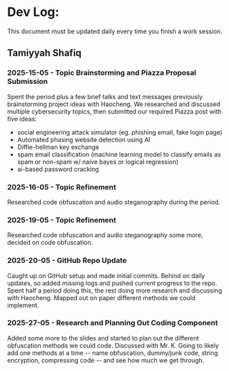 # Dev Log:

This document must be updated daily every time you finish a work session.

## Tamiyyah Shafiq

### 2025-15-05 - Topic Brainstorming and Piazza Proposal Submission
Spent the period plus a few brief talks and text messages previously brainstorming project ideas with Haocheng. We researched and discussed multiple cybersecurity topics, then submitted our required Piazza post with five ideas:
* social engineering attack simulator (eg. phishing email, fake login page)
* Automated phasing website detection using AI
* Diffie-hellman key exchange
* spam email classification (machine learning model to classify emails as spam or non-spam w/ naive bayes or logical regression)
* ai-based password cracking

### 2025-16-05 - Topic Refinement
Researched code obfuscation and audio steganography during the period.

### 2025-19-05 - Topic Refinement
Researched code obfuscation and audio steganography some more, decided on code obfuscation.

### 2025-20-05 - GitHub Repo Update
Caught up on GitHub setup and made initial commits. Behind on daily updates, so added missing logs and pushed current progress to the repo. Spent half a period doing this, the rest doing more research and discussing with Haocheng. Mapped out on paper different methods we could implement.

### 2025-27-05 - Research and Planning Out Coding Component
Added some more to the slides and started to plan out the different obfuscation methods we could code. Discussed with Mr. K. Going to likely add one methods at a time -- name obfuscation, dummy/junk code, string encryption, compressing code -- and see how much we get through.
